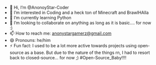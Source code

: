 - 👋 Hi, I’m @AnonoyStar-Coder
- 👀 I’m interested in Coding and a heck ton of Minecraft and BrawlHAlla
- 🌱 I’m currently learning Python
- 💞️ I’m looking to collaborate on anything as long as it is basic.... for now :)
- 📫 How to reach me: anonystargamerz@gmail.com
- 😄 Pronouns: he/him
- ⚡ Fun fact: I used to be a lot more active towards projects using open-source as a base. But due to the nature of the things rn, I had to resort back to closed-source... for now ;) #Open-Source_Baby!!!!

<!---
AnonoyStar-Coder/AnonoyStar-Coder is a ✨ special ✨ repository because its `README.md` (this file) appears on your GitHub profile.
You can click the Preview link to take a look at your changes.
--->

